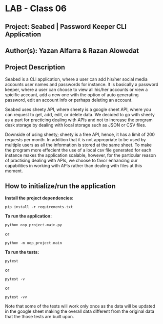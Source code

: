 # LAB - Class 06

## Project: Seabed | Password Keeper CLI Application

## Author(s): Yazan Alfarra & Razan Alowedat

## Project Description

Seabed is a CLI application, where a user can add his/her social media accounts user names and passwords for instance. It is basically a password keeper, where a user can choose to view all his/her accounts or view a spicific account, add a new one with the option of auto generating password, edit an account info or perhaps deleting an account.

Seabed uses sheety API, where sheety is a google sheet API, where you can request to get, add, edit, or delete data. We decided to go with sheety as a part for practicing dealing with APIs and not to increase the program desk storage by dealing with local storage such as JSON or CSV files.

Downside of using sheety; sheety is a free API, hence, it has a limit of 200 requests per month. In addition that it is not appropriate to be used by multiple users as all the information is stored at the same sheet. To make the program more effecient the use of a local csv file generated for each instance makes the application scalable, however, for the particular reason of practising dealing with APIs, we choose to favor enhancing our capabilities in working with APIs rather than dealing with files at this moment. 

## How to initialize/run the application

**Install the project dependencies:**
```
pip install -r requirements.txt
```

**To run the application:**
```
python oop_project.main.py
```

or

```
python -m oop_project.main
```

**To run the tests:**

```
pytest
```

or

```
pytest -v
```

or

```
pytest -vv
```

Note that some of the tests will work only once as the data will be updated in the google sheet making the overall data different from the original data that the those tests are built upon. 
